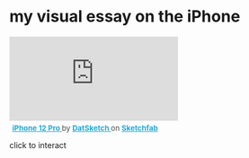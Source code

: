 # my visual essay on the iPhone

<div class="sketchfab-embed-wrapper"> <iframe title="iPhone 12 Pro" frameborder="0" allowfullscreen mozallowfullscreen="true" webkitallowfullscreen="true" allow="autoplay; fullscreen; xr-spatial-tracking" xr-spatial-tracking execution-while-out-of-viewport execution-while-not-rendered web-share src="https://sketchfab.com/models/05dfc991665e45c68c8b7062136c0c6e/embed"> </iframe> <p style="font-size: 13px; font-weight: normal; margin: 5px; color: #4A4A4A;"> <a href="https://sketchfab.com/3d-models/iphone-12-pro-05dfc991665e45c68c8b7062136c0c6e?utm_medium=embed&utm_campaign=share-popup&utm_content=05dfc991665e45c68c8b7062136c0c6e" target="_blank" style="font-weight: bold; color: #1CAAD9;"> iPhone 12 Pro </a> by <a href="https://sketchfab.com/DatSketch?utm_medium=embed&utm_campaign=share-popup&utm_content=05dfc991665e45c68c8b7062136c0c6e" target="_blank" style="font-weight: bold; color: #1CAAD9;"> DatSketch </a> on <a href="https://sketchfab.com?utm_medium=embed&utm_campaign=share-popup&utm_content=05dfc991665e45c68c8b7062136c0c6e" target="_blank" style="font-weight: bold; color: #1CAAD9;">Sketchfab</a></p></div>

click to interact